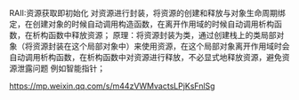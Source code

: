 RAII:资源获取即初始化
对资源进行封装，将资源的创建和释放与对象生命周期绑定，在创建对象的时候自动调用构造函数，在离开作用域的时候自动调用析构函数，在析构函数中释放资源；
原理：将资源封装为类，通过创建栈上的类局部对象（将资源封装在这个局部对象中）来使用资源，在这个局部对象离开作用域时会自动调用析构函数，在析构函数中对资源进行释放，不必显式地释放资源，避免资源泄露问题
例如智能指针；

<https://mp.weixin.qq.com/s/m44zVWMvactsLPjKsFnlSg>